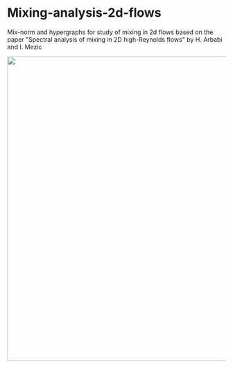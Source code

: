 # Mixing-analysis-2d-flows
Mix-norm and hypergraphs for study of mixing in 2d flows
based on the paper "Spectral analysis of mixing in  2D high-Reynolds flows" by H. Arbabi and I. Mezic



<img src="../master/thehood/Poincare_vs_Hypergraphs.pdf" width="700">

